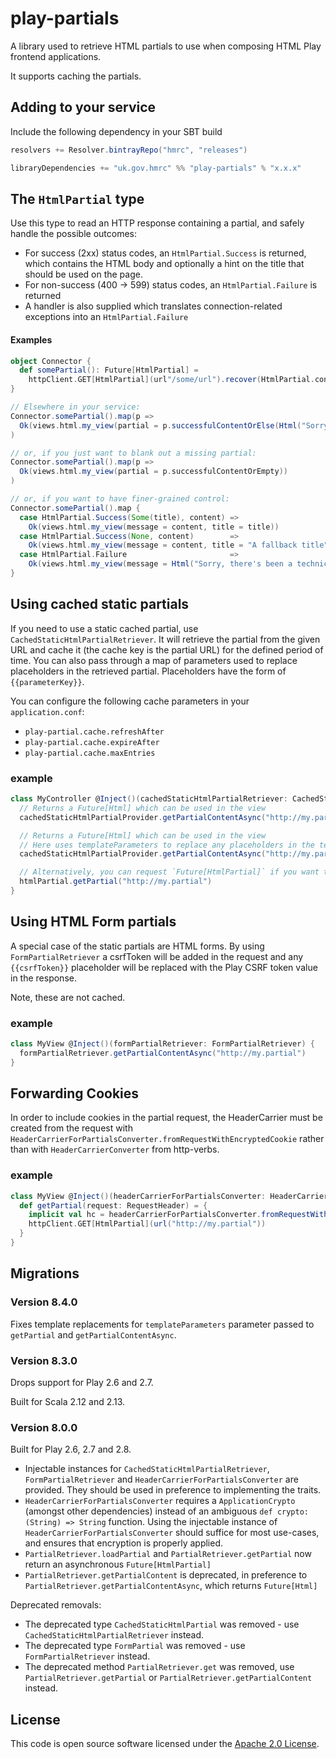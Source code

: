 play-partials
=============



A library used to retrieve HTML partials to use when composing HTML Play frontend applications.

It supports caching the partials.

## Adding to your service

Include the following dependency in your SBT build

```scala
resolvers += Resolver.bintrayRepo("hmrc", "releases")

libraryDependencies += "uk.gov.hmrc" %% "play-partials" % "x.x.x"
```

## The `HtmlPartial` type

Use this type to read an HTTP response containing a partial, and safely
handle the possible outcomes:

* For success (2xx) status codes, an `HtmlPartial.Success`
is returned, which contains the HTML body and optionally a hint on the title that
should be used on the page.
* For non-success (400 -> 599) status codes, an `HtmlPartial.Failure` is returned
* A handler is also supplied which translates connection-related exceptions into an
`HtmlPartial.Failure`

#### Examples

```scala
object Connector {
  def somePartial(): Future[HtmlPartial] =
    httpClient.GET[HtmlPartial](url"/some/url").recover(HtmlPartial.connectionExceptionsAsHtmlPartialFailure)
}

// Elsewhere in your service:
Connector.somePartial().map(p =>
  Ok(views.html.my_view(partial = p.successfulContentOrElse(Html("Sorry, there's been a problem retrieving ..."))))
)

// or, if you just want to blank out a missing partial:
Connector.somePartial().map(p =>
  Ok(views.html.my_view(partial = p.successfulContentOrEmpty))
)

// or, if you want to have finer-grained control:
Connector.somePartial().map {
  case HtmlPartial.Success(Some(title), content) =>
    Ok(views.html.my_view(message = content, title = title))
  case HtmlPartial.Success(None, content)        =>
    Ok(views.html.my_view(message = content, title = "A fallback title"))
  case HtmlPartial.Failure                       =>
    Ok(views.html.my_view(message = Html("Sorry, there's been a technical problem retrieving your info"), title = "A fallback title"))
}
```

## Using cached static partials

If you need to use a static cached partial, use `CachedStaticHtmlPartialRetriever`. It will retrieve the partial from the given URL and cache it (the cache key is the partial URL) for the defined period of time. You can also pass through a map of parameters used to replace placeholders in the retrieved partial. Placeholders have the form of `{{parameterKey}}`.

You can configure the following cache parameters in your `application.conf`:
- `play-partial.cache.refreshAfter`
- `play-partial.cache.expireAfter`
- `play-partial.cache.maxEntries`

### example

```scala
class MyController @Inject()(cachedStaticHtmlPartialRetriever: CachedStaticHtmlPartialRetriever) {
  // Returns a Future[Html] which can be used in the view
  cachedStaticHtmlPartialProvider.getPartialContentAsync("http://my.partial")

  // Returns a Future[Html] which can be used in the view
  // Here uses templateParameters to replace any placeholders in the template - here specifically replaces any `{{NONCE_ATTR}}` placeholder with the current Nonce
  cachedStaticHtmlPartialProvider.getPartialContentAsync("http://my.partial", templateParameters = Map("NONCE_ATTR", CSPNonce.attr))

  // Alternatively, you can request `Future[HtmlPartial]` if you want to manage success and failure yourself
  htmlPartial.getPartial("http://my.partial")
}
```

## Using HTML Form partials

A special case of the static partials are HTML forms. By using `FormPartialRetriever` a csrfToken will be added in the request and any `{{csrfToken}}` placeholder will be replaced with the Play CSRF token value in the response.

Note, these are not cached.

### example

```scala
class MyView @Inject()(formPartialRetriever: FormPartialRetriever) {
  formPartialRetriever.getPartialContentAsync("http://my.partial")
}
```

## Forwarding Cookies

In order to include cookies in the partial request, the HeaderCarrier must be created from the request with `HeaderCarrierForPartialsConverter.fromRequestWithEncryptedCookie` rather than with `HeaderCarrierConverter` from http-verbs.

### example

```scala
class MyView @Inject()(headerCarrierForPartialsConverter: HeaderCarrierForPartialsConverter) {
  def getPartial(request: RequestHeader) = {
    implicit val hc = headerCarrierForPartialsConverter.fromRequestWithEncryptedCookie(request)
    httpClient.GET[HtmlPartial](url("http://my.partial"))
  }
}
```


## Migrations

### Version 8.4.0

Fixes template replacements for `templateParameters` parameter passed to `getPartial` and `getPartialContentAsync`.

### Version 8.3.0

Drops support for Play 2.6 and 2.7.

Built for Scala 2.12 and 2.13.

### Version 8.0.0

Built for Play 2.6, 2.7 and 2.8.

- Injectable instances for `CachedStaticHtmlPartialRetriever`, `FormPartialRetriever` and `HeaderCarrierForPartialsConverter` are provided. They should be used in preference to implementing the traits.
- `HeaderCarrierForPartialsConverter` requires a `ApplicationCrypto` (amongst other dependencies) instead of an ambiguous `def crypto: (String) => String` function. Using the injectable instance of `HeaderCarrierForPartialsConverter` should suffice for most use-cases, and ensures that encryption is properly applied.
- `PartialRetriever.loadPartial` and `PartialRetriever.getPartial` now return an asynchronous `Future[HtmlPartial]`
- `PartialRetriever.getPartialContent` is deprecated, in preference to `PartialRetriever.getPartialContentAsync`, which returns `Future[Html]`

Deprecated removals:
- The deprecated type `CachedStaticHtmlPartial` was removed - use `CachedStaticHtmlPartialRetriever` instead.
- The deprecated type `FormPartial` was removed - use `FormPartialRetriever` instead.
- The deprecated method `PartialRetriever.get` was removed, use `PartialRetriever.getPartial` or `PartialRetriever.getPartialContent` instead.


## License ##

This code is open source software licensed under the [Apache 2.0 License]("http://www.apache.org/licenses/LICENSE-2.0.html").
